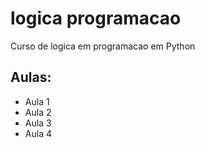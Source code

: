 # logica programacao
Curso de logica em programacao em Python

## Aulas:
 - Aula 1
 - Aula 2
 - Aula 3
 - Aula 4
